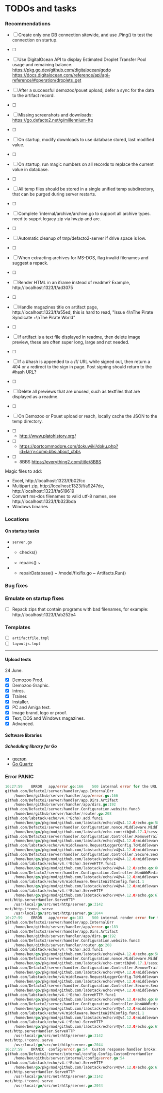 # TODOs and tasks

### Recommendations

- [ ] Create only one DB connection sitewide, and use .Ping() to test the connection on startup.
- [ ] 
- [ ] Use DigitalOcean API to display Estimated Droplet Transfer Pool usage and remaining balance. 
		https://pkg.go.dev/github.com/digitalocean/godo https://docs.digitalocean.com/reference/api/api-reference/#operation/droplets_get
- [ ] After a successful demozoo/pouet upload, defer a sync for the data to the artifact record.
- [ ] 
- [ ] Missing screenshots and downloads: https://go.defacto2.net/g/millennium-ftp
- [ ] 
- [ ] On startup, modify downloads to use database stored, last modified value.
- [ ] 
- [ ] On startup, run magic numbers on all records to replace the current value in database.
- [ ] 
- [ ] All temp files should be stored in a single unified temp subdirectory, that can be purged during server restarts.
- [ ] 
- [ ] Complete `internal/archive/archive.go to support all archive types. need to supprt legacy zip via hwzip and arc.
- [ ] 
- [ ] Automatic cleanup of tmp/defacto2-server if drive space is low.
- [ ] 
- [ ] When extracting archives for MS-DOS, flag invalid filenames and suggest a repack.
- [ ] 
- [ ] Render HTML in an iframe instead of readme? Example, http://localhost:1323/f/ad3075
- [ ] 
- [ ] Handle magazines title on artifact page, http://localhost:1323/f/a55ed, this is hard to read, "Issue 4\nThe Pirate Syndicate +\nThe Pirate World"
- [ ] 
- [ ] If artifact is a text file displayed in readme, then delete image preview, these are often super long, large and not needed.
- [ ] 
- [ ] If a #hash is appended to a /f/<id> URL while signed out, then return a 404 or a redirect to the sign in page. Post signing should return to the #hash URL?
- [ ] 
- [ ] Delete all previews that are unused, such as textfiles that are displayed as a readme.
- [ ] 
- [ ] On Demozoo or Pouet upload or reach, locally cache the JSON to the temp directory.

- [ ] - http://www.platohistory.org/
- [ ] - https://portcommodore.com/dokuwiki/doku.php?id=larry:comp:bbs:about_cbbs
- [ ] - 8BBS https://everything2.com/title/8BBS



Magic files to add:

- Excel, http://localhost:1323/f/b02fcc
- Multipart zip, http://localhost:1323/f/a9247de, http://localhost:1323/f/a619619
- Convert ms-dos filenames to valid utf-8 names, see http://localhost:1323/f/b323bda
- Windows binaries

### Locations

#### On startup tasks

 - `server.go` 
 - - checks()
 - - repairs() ~ 
 - - repairDatabase() ~ /model/fix/fix.go ~ Artifacts.Run()

### Bug fixes

### Emulate on startup fixes

- [ ] Repack zips that contain programs with bad filenames, for example: http://localhost:1323/f/ab252e4

### Templates

- [ ] `artifactfile.tmpl`
- [ ] `layoutjs.tmpl`
 
---

#### Upload tests

24 June.

- [X] Demozoo Prod.
- [X] Demozoo Graphic.
- [X] Intros.
- [X] Trainer.
- [X] Installer.
- [X] PC and Amiga text.
- [X] Image brand, logo or proof.
- [X] Text, DOS and Windows magazines.
- [X] Advanced.

#### Software libraries

#####  Scheduling library for Go

- [gocron](https://github.com/go-co-op/gocron)
- [Go Quartz](https://github.com/reugn/go-quartz)


### Error PANIC

```go
10:27:59	ERROR	app/error.go:166	500 internal error for the URL, "artifact": write tcp 127.0.0.1:1323->127.0.0.1:39474: write: broken pipe: caused by artifact b9442d (8887)
github.com/Defacto2/server/handler/app.InternalErr
	/home/ben/github/server/handler/app/error.go:166
github.com/Defacto2/server/handler/app.Dirs.Artifact
	/home/ben/github/server/handler/app/dirs.go:192
github.com/Defacto2/server/handler.Configuration.website.func3
	/home/ben/github/server/handler/router.go:208
github.com/labstack/echo/v4.(*Echo).add.func1
	/home/ben/go/pkg/mod/github.com/labstack/echo/v4@v4.12.0/echo.go:587
github.com/Defacto2/server/handler.Configuration.nonce.Middleware.MiddlewareWithConfig.func1.1
	/home/ben/go/pkg/mod/github.com/labstack/echo-contrib@v0.17.1/session/session.go:73
github.com/Defacto2/server/handler.Configuration.Controller.RemoveTrailingSlashWithConfig.func2.1
	/home/ben/go/pkg/mod/github.com/labstack/echo/v4@v4.12.0/middleware/slash.go:117
github.com/labstack/echo/v4/middleware.RequestLoggerConfig.ToMiddleware.func1.1
	/home/ben/go/pkg/mod/github.com/labstack/echo/v4@v4.12.0/middleware/request_logger.go:286
github.com/Defacto2/server/handler.Configuration.Controller.Secure.SecureWithConfig.func4.1
	/home/ben/go/pkg/mod/github.com/labstack/echo/v4@v4.12.0/middleware/secure.go:141
github.com/labstack/echo/v4.(*Echo).ServeHTTP.func1
	/home/ben/go/pkg/mod/github.com/labstack/echo/v4@v4.12.0/echo.go:668
github.com/Defacto2/server/handler.Configuration.Controller.NonWWWRedirect.NonWWWRedirectWithConfig.redirect.func6.1
	/home/ben/go/pkg/mod/github.com/labstack/echo/v4@v4.12.0/middleware/redirect.go:152
github.com/labstack/echo/v4/middleware.RewriteWithConfig.func1.1
	/home/ben/go/pkg/mod/github.com/labstack/echo/v4@v4.12.0/middleware/rewrite.go:77
github.com/labstack/echo/v4.(*Echo).ServeHTTP
	/home/ben/go/pkg/mod/github.com/labstack/echo/v4@v4.12.0/echo.go:674
net/http.serverHandler.ServeHTTP
	/usr/local/go/src/net/http/server.go:3142
net/http.(*conn).serve
	/usr/local/go/src/net/http/server.go:2044
10:27:59	ERROR	app/error.go:183	500 internal render error for the URL, "artifact": the server could not render the html template for this page
github.com/Defacto2/server/handler/app.InternalErr
	/home/ben/github/server/handler/app/error.go:183
github.com/Defacto2/server/handler/app.Dirs.Artifact
	/home/ben/github/server/handler/app/dirs.go:192
github.com/Defacto2/server/handler.Configuration.website.func3
	/home/ben/github/server/handler/router.go:208
github.com/labstack/echo/v4.(*Echo).add.func1
	/home/ben/go/pkg/mod/github.com/labstack/echo/v4@v4.12.0/echo.go:587
github.com/Defacto2/server/handler.Configuration.nonce.Middleware.MiddlewareWithConfig.func1.1
	/home/ben/go/pkg/mod/github.com/labstack/echo-contrib@v0.17.1/session/session.go:73
github.com/Defacto2/server/handler.Configuration.Controller.RemoveTrailingSlashWithConfig.func2.1
	/home/ben/go/pkg/mod/github.com/labstack/echo/v4@v4.12.0/middleware/slash.go:117
github.com/labstack/echo/v4/middleware.RequestLoggerConfig.ToMiddleware.func1.1
	/home/ben/go/pkg/mod/github.com/labstack/echo/v4@v4.12.0/middleware/request_logger.go:286
github.com/Defacto2/server/handler.Configuration.Controller.Secure.SecureWithConfig.func4.1
	/home/ben/go/pkg/mod/github.com/labstack/echo/v4@v4.12.0/middleware/secure.go:141
github.com/labstack/echo/v4.(*Echo).ServeHTTP.func1
	/home/ben/go/pkg/mod/github.com/labstack/echo/v4@v4.12.0/echo.go:668
github.com/Defacto2/server/handler.Configuration.Controller.NonWWWRedirect.NonWWWRedirectWithConfig.redirect.func6.1
	/home/ben/go/pkg/mod/github.com/labstack/echo/v4@v4.12.0/middleware/redirect.go:152
github.com/labstack/echo/v4/middleware.RewriteWithConfig.func1.1
	/home/ben/go/pkg/mod/github.com/labstack/echo/v4@v4.12.0/middleware/rewrite.go:77
github.com/labstack/echo/v4.(*Echo).ServeHTTP
	/home/ben/go/pkg/mod/github.com/labstack/echo/v4@v4.12.0/echo.go:674
net/http.serverHandler.ServeHTTP
	/usr/local/go/src/net/http/server.go:3142
net/http.(*conn).serve
	/usr/local/go/src/net/http/server.go:2044
10:27:59	DPANIC	config/error.go:54	Custom response handler broke: %swrite tcp 127.0.0.1:1323->127.0.0.1:39474: write: broken pipe
github.com/Defacto2/server/internal/config.Config.CustomErrorHandler
	/home/ben/github/server/internal/config/error.go:54
github.com/labstack/echo/v4.(*Echo).ServeHTTP
	/home/ben/go/pkg/mod/github.com/labstack/echo/v4@v4.12.0/echo.go:675
net/http.serverHandler.ServeHTTP
	/usr/local/go/src/net/http/server.go:3142
net/http.(*conn).serve
	/usr/local/go/src/net/http/server.go:2044
```